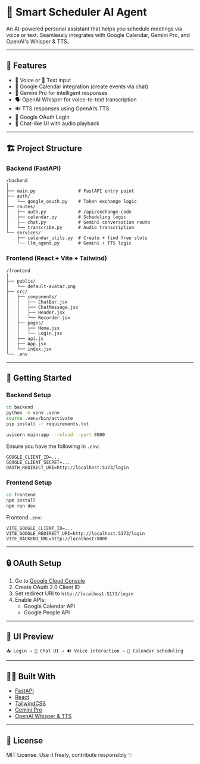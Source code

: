 # 🧠 Smart Scheduler AI Agent

An AI-powered personal assistant that helps you schedule meetings via voice or text. Seamlessly integrates with Google Calendar, Gemini Pro, and OpenAI's Whisper & TTS.

---

## 🔧 Features

- 🎤 Voice or 📝 Text input
- 📅 Google Calendar integration (create events via chat)
- 🤖 Gemini Pro for intelligent responses
- 🗣️ OpenAI Whisper for voice-to-text transcription
- 🔊 TTS responses using OpenAI’s TTS
- 🔐 Google OAuth Login
- 💬 Chat-like UI with audio playback

---

## 🏗️ Project Structure

### Backend (FastAPI)

```
/backend
│
├── main.py                # FastAPI entry point
├── auth/
│   └── google_oauth.py    # Token exchange logic
├── routes/
│   ├── auth.py            # /api/exchange-code
│   ├── calendar.py        # Scheduling logic
│   ├── chat.py            # Gemini conversation route
│   └── transcribe.py      # Audio transcription
└── services/
    ├── calendar_utils.py  # Create + find free slots
    └── llm_agent.py       # Gemini + TTS logic
```

### Frontend (React + Vite + Tailwind)

```
/frontend
│
├── public/
│   └── default-avatar.png
├── src/
│   ├── components/
│   │   ├── ChatBar.jsx
│   │   ├── ChatMessage.jsx
│   │   ├── Header.jsx
│   │   └── Recorder.jsx
│   ├── pages/
│   │   ├── Home.jsx
│   │   └── Login.jsx
│   ├── api.js
│   ├── App.jsx
│   └── index.jsx
└── .env
```

---

## 🚀 Getting Started

### Backend Setup

```bash
cd backend
python -m venv .venv
source .venv/bin/activate
pip install -r requirements.txt

uvicorn main:app --reload --port 8000
```

Ensure you have the following in `.env`:
```env
GOOGLE_CLIENT_ID=...
GOOGLE_CLIENT_SECRET=...
OAUTH_REDIRECT_URI=http://localhost:5173/login
```

### Frontend Setup

```bash
cd frontend
npm install
npm run dev
```

Frontend `.env`:
```env
VITE_GOOGLE_CLIENT_ID=...
VITE_GOOGLE_REDIRECT_URI=http://localhost:5173/login
VITE_BACKEND_URL=http://localhost:8000
```

---

## 🔒 OAuth Setup

1. Go to [Google Cloud Console](https://console.cloud.google.com/)
2. Create OAuth 2.0 Client ID
3. Set redirect URI to `http://localhost:5173/login`
4. Enable APIs:
   - Google Calendar API
   - Google People API

---

## 📸 UI Preview

```
📥 Login → 💬 Chat UI → 🔊 Voice interaction → 📅 Calendar scheduling
```

---

## 🧑‍💻 Built With

- [FastAPI](https://fastapi.tiangolo.com/)
- [React](https://reactjs.org/)
- [TailwindCSS](https://tailwindcss.com/)
- [Gemini Pro](https://ai.google.dev/)
- [OpenAI Whisper & TTS](https://platform.openai.com/)

---

## 📜 License

MIT License. Use it freely, contribute responsibly ✨
